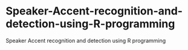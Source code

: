 # Speaker-Accent-recognition-and-detection-using-R-programming
Speaker Accent recognition and detection using R programming
